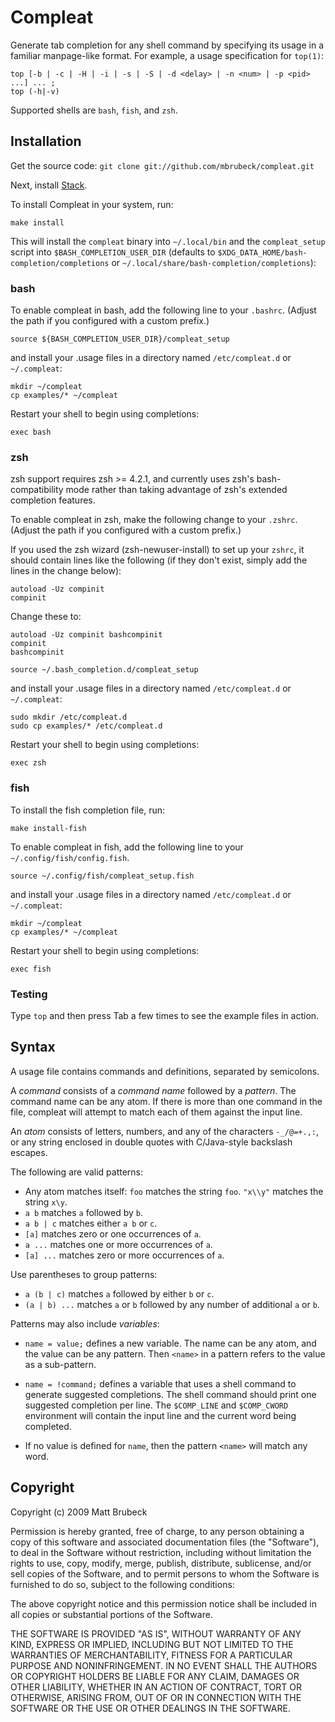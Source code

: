 Compleat
========

Generate tab completion for any shell command by specifying its usage in a
familiar manpage-like format.  For example, a usage specification for
`top(1)`:

    top [-b | -c | -H | -i | -s | -S | -d <delay> | -n <num> | -p <pid> ...] ... ;
    top (-h|-v)

Supported shells are `bash`, `fish`, and `zsh`.

Installation
------------

Get the source code: `git clone git://github.com/mbrubeck/compleat.git`

Next, install [Stack][stack].

To install Compleat in your system, run:

    make install

This will install the `compleat` binary into `~/.local/bin` and the
`compleat_setup` script into `$BASH_COMPLETION_USER_DIR` (defaults to
`$XDG_DATA_HOME/bash-completion/completions` or
`~/.local/share/bash-completion/completions`):

### bash

To enable compleat in bash, add the following line to your `.bashrc`.
(Adjust the path if you configured with a custom prefix.)

    source ${BASH_COMPLETION_USER_DIR}/compleat_setup

and install your .usage files in a directory named `/etc/compleat.d` or
`~/.compleat`:

    mkdir ~/compleat
    cp examples/* ~/compleat

Restart your shell to begin using completions:

    exec bash

### zsh

zsh support requires zsh >= 4.2.1, and currently uses zsh's bash-compatibility
mode rather than taking advantage of zsh's extended completion features.

To enable compleat in zsh, make the following change to your `.zshrc`.
(Adjust the path if you configured with a custom prefix.)

If you used the zsh wizard (zsh-newuser-install) to set up your `zshrc`, it should contain lines
like the following (if they don't exist, simply add the lines in the change below):

    autoload -Uz compinit
    compinit

Change these to:

    autoload -Uz compinit bashcompinit
    compinit
    bashcompinit

    source ~/.bash_completion.d/compleat_setup

and install your .usage files in a directory named `/etc/compleat.d` or
`~/.compleat`:

    sudo mkdir /etc/compleat.d
    sudo cp examples/* /etc/compleat.d

Restart your shell to begin using completions:

    exec zsh

### fish

To install the fish completion file, run:

    make install-fish

To enable compleat in fish, add the following line to your `~/.config/fish/config.fish`.

    source ~/.config/fish/compleat_setup.fish

and install your .usage files in a directory named `/etc/compleat.d` or
`~/.compleat`:

    mkdir ~/compleat
    cp examples/* ~/compleat

Restart your shell to begin using completions:

    exec fish

### Testing

Type `top` and then press Tab a few times to see the example files in action.

Syntax
------

A usage file contains commands and definitions, separated by semicolons.

A *command* consists of a *command name* followed by a *pattern*.  The command
name can be any atom.  If there is more than one command in the file, compleat
will attempt to match each of them against the input line.

An *atom* consists of letters, numbers, and any of the characters `-_/@=+.,:`,
or any string enclosed in double quotes with C/Java-style backslash escapes.

The following are valid patterns:

* Any atom matches itself: `foo` matches the string `foo`.  `"x\\y"` matches
  the string `x\y`.
* `a b` matches `a` followed by `b`.
* `a b | c` matches either `a b` or `c`.
* `[a]` matches zero or one occurrences of `a`.
* `a ...` matches one or more occurrences of `a`.
* `[a] ...` matches zero or more occurrences of `a`.

Use parentheses to group patterns:

* `a (b | c)` matches `a` followed by either `b` or `c`.
* `(a | b) ...` matches `a` or `b` followed by any number of additional
  `a` or `b`.

Patterns may also include *variables*:

* `name = value;` defines a new variable.  The name can be any atom,
  and the value can be any pattern.  Then `<name>` in a pattern refers to the
  value as a sub-pattern.

* `name = !command;` defines a variable that uses a shell command to
  generate suggested completions.  The shell command should print one
  suggested completion per line.  The `$COMP_LINE` and `$COMP_CWORD`
  environment will contain the input line and the current word being
  completed.

* If no value is defined for `name`, then the pattern `<name>` will match any
  word.

Copyright
---------

Copyright (c) 2009 Matt Brubeck

Permission is hereby granted, free of charge, to any person
obtaining a copy of this software and associated documentation
files (the "Software"), to deal in the Software without
restriction, including without limitation the rights to use,
copy, modify, merge, publish, distribute, sublicense, and/or sell
copies of the Software, and to permit persons to whom the
Software is furnished to do so, subject to the following
conditions:

The above copyright notice and this permission notice shall be
included in all copies or substantial portions of the Software.

THE SOFTWARE IS PROVIDED "AS IS", WITHOUT WARRANTY OF ANY KIND,
EXPRESS OR IMPLIED, INCLUDING BUT NOT LIMITED TO THE WARRANTIES
OF MERCHANTABILITY, FITNESS FOR A PARTICULAR PURPOSE AND
NONINFRINGEMENT. IN NO EVENT SHALL THE AUTHORS OR COPYRIGHT
HOLDERS BE LIABLE FOR ANY CLAIM, DAMAGES OR OTHER LIABILITY,
WHETHER IN AN ACTION OF CONTRACT, TORT OR OTHERWISE, ARISING
FROM, OUT OF OR IN CONNECTION WITH THE SOFTWARE OR THE USE OR
OTHER DEALINGS IN THE SOFTWARE.


[stack]: https://docs.haskellstack.org/en/stable/README/#how-to-install
